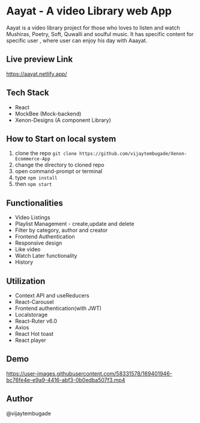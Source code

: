 # Aayat - A video Library web App

Aayat is a video library project for those who loves to listen and watch Mushiras, Poetry, Soft, Quwalli and soulful music. It has specific content for specific user , where user can enjoy his day with Aaayat.

## Live preview Link

https://aayat.netlify.app/

## Tech Stack

- React
- MockBee (Mock-backend)
- Xenon-Designs (A component Library)

## How to Start on local system

1. clone the repo `git clone https://github.com/vijaytembugade/Xenon-Ecommerce-App`
2. change the directory to cloned repo
3. open command-prompt or terminal
4. type `npm install`
5. then `npm start`

## Functionalities

- Video Listings
- Playlist Management - create,update and delete
- Filter by category, author and creator
- Frontend Authentication
- Responsive design
- Like video
- Watch Later functionality
- History

## Utilization

- Context API and useReducers
- React-Carousel
- Frontend authentication(with JWT)
- Localstorage
- React-Ruter v6.0
- Axios
- React Hot toast
- React player

## Demo


https://user-images.githubusercontent.com/58331578/169401946-bc76fe4e-e9a9-4416-abf3-0b0edba507f3.mp4


## Author

@vijaytembugade
